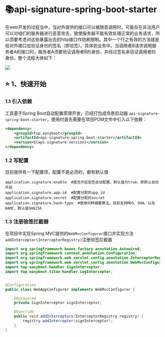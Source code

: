 # 📚api-signature-spring-boot-starter

在web开发的过程当中，当对外提供的接口可以被随意调用时，可能存在非法用户可以对咱们的服务器进行恶意攻击，致使服务器不能有效处理正常的业务请求，所以须要考虑对这些暴露出去的http接口作防刷限制。其中一个行之有效的方法就是给对外接口加验证身份的签名（即验签）。具体到业务中，当调用者B请求调用服务者A的接口时，服务者A须要验证调用者B的身份，并经过签名来验证调用者的身份，整个流程大体如下：

<a href="http://image.easyblog.top/16382389875331bfc0d91-12e2-4562-b7cd-00bed63a428b.png"><img src="http://image.easyblog.top/16382389875331bfc0d91-12e2-4562-b7cd-00bed63a428b.png"/></a>

## ⭐️ 1、快速开始
### 1.1 引入依赖
工具基于Spring Boot自动配置原理开发，已经打包成场景启动器 `api-signature-spring-boot-starter`，使用时首先需要在项目POM文件中引入以下依赖：
```xml
<dependency>
    <groupId>top.easyboot</groupId>
    <artifactId>api-signature-spring-boot-starter</artifactId>
    <version>${api-signature-version}</version>
</dependency>
```

### 1.2 写配置
目前提供有一下配置项，配置不是必须的，都有默认值
```properties
application.signature.enable  #是否开启验签自动配置，默认值为true，即默认自动开启
application.signature.app-id  #配置分配的app_id
application.signature.secret  #配置分配的secret
application.signature.hash-type  #使用何种摘要算法，目前支持MD5、SHA、以及HAMC，默认值SHA256
```

### 1.3 注册验签拦截器
在项目中实现Spring MVC提供的`WebMvcConfigurer`接口并实现方法`addInterceptor(InterceptorRegistry)`注册验签拦截器
```java
import org.springframework.beans.factory.annotation.Autowired;
import org.springframework.context.annotation.Configuration;
import org.springframework.web.servlet.config.annotation.InterceptorRegistry;
import org.springframework.web.servlet.config.annotation.WebMvcConfigurer;
import top.easyboot.handler.SignInterceptor;
import top.easyboot.titan.handler.LogInterceptor;


@Configuration
public class WebAppConfigurer implements WebMvcConfigurer {

    @Autowired
    private SignInterceptor signInterceptor;

    @Override
    public void addInterceptors(InterceptorRegistry registry) {
        registry.addInterceptor(signInterceptor);
    }
}
```


